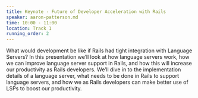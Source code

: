 ```yaml
---
title: Keynote - Future of Developer Acceleration with Rails
speaker: aaron-patterson.md
time: 10:00 - 11:00
location: Track 1
running_order: 2
---
```


What would development be like if Rails had tight integration with Language Servers? In this presentation we’ll look at how language servers work, how we can improve language server support in Rails, and how this will increase our productivity as Rails developers. We’ll dive in to the implementation details of a language server, what needs to be done in Rails to support language servers, and how we as Rails developers can make better use of LSPs to boost our productivity.
